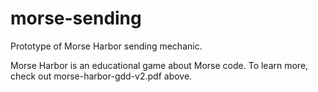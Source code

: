 # morse-sending
Prototype of Morse Harbor sending mechanic.

Morse Harbor is an educational game about Morse code. To learn more, check out morse-harbor-gdd-v2.pdf above.
